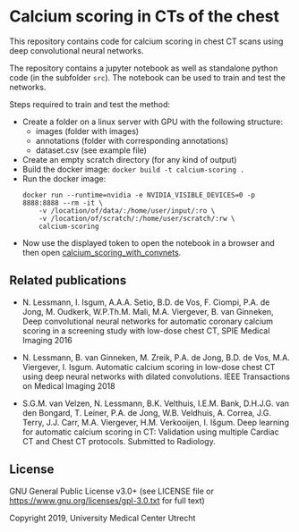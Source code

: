 # Calcium scoring in CTs of the chest

This repository contains code for calcium scoring in chest CT scans using deep convolutional neural networks.

The repository contains a jupyter notebook as well as standalone python code (in the subfolder `src`). The notebook can be used to train and
test the networks.

Steps required to train and test the method:
* Create a folder on a linux server with GPU with the following structure:
    * images (folder with images)
    * annotations (folder with corresponding annotations)
    * dataset.csv (see example file)
* Create an empty scratch directory (for any kind of output)
* Build the docker image: `docker build -t calcium-scoring .`
* Run the docker image:
  ```
  docker run --runtime=nvidia -e NVIDIA_VISIBLE_DEVICES=0 -p 8888:8888 --rm -it \
      -v /location/of/data/:/home/user/input/:ro \
      -v /location/of/scratch/:/home/user/scratch/:rw \
      calcium-scoring
  ```
* Now use the displayed token to open the notebook in a browser and then open [calcium_scoring_with_convnets](calcium_scoring_with_convnets.ipynb).

## Related publications

* N. Lessmann, I. Isgum, A.A.A. Setio, B.D. de Vos, F. Ciompi, P.A. de Jong, M. Oudkerk, W.P.Th.M. Mali, M.A. Viergever, B. van Ginneken, 
  Deep convolutional neural networks for automatic coronary calcium scoring in a screening study with low-dose chest CT, SPIE Medical Imaging 2016

* N. Lessmann, B. van Ginneken, M. Zreik, P.A. de Jong, B.D. de Vos, M.A. Viergever, I. Isgum. Automatic calcium scoring in low-dose chest 
  CT using deep neural networks with dilated convolutions. IEEE Transactions on Medical Imaging 2018

* S.G.M. van Velzen, N. Lessmann, B.K. Velthuis, I.E.M. Bank, D.H.J.G. van den Bongard, T. Leiner, P.A. de Jong,
    W.B. Veldhuis, A. Correa, J.G. Terry, J.J. Carr, M.A. Viergever, H.M. Verkooijen, I. Išgum.
    Deep learning for automatic calcium scoring in CT: Validation using multiple Cardiac CT and Chest CT protocols. Submitted to Radiology.

## License

GNU General Public License v3.0+ (see LICENSE file or https://www.gnu.org/licenses/gpl-3.0.txt for full text)

Copyright 2019, University Medical Center Utrecht

